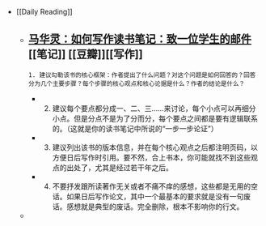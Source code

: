 - [[Daily Reading]]
	- [马华灵：如何写作读书笔记：致一位学生的邮件](https://www.douban.com/note/814934689/) [[笔记]] [[豆瓣]][[写作]]
		-
		  1. 建议勾勒该书的核心框架：作者提出了什么问题？对这个问题是如何回答的？回答分为几个主要步骤？每个步骤的核心观点和核心论据是什么？作者的结论是什么？
		-
		  2. 建议每个要点都分成一、二、三……来讨论，每个小点可以再细分小点。但是分点不是为了分而分，每个要点之间都是要有逻辑联系的。（这就是你的读书笔记中所说的“一步一步论证”）
		-
		  3. 建议列出该书的版本信息，并在每个核心观点之后都注明页码，以方便日后写作时引用。要不然，合上书本，你可能就找不到这些观点的出处了，尤其是经过若干年之后。
		-
		  4. 不要抒发跟所读著作无关或者不痛不痒的感想，这些都是无用的空话。如果日后写作论文，其中一个最基本的要求就是没有一句废话。感想就是典型的废话。完全删除，根本不影响你的行文。
	-